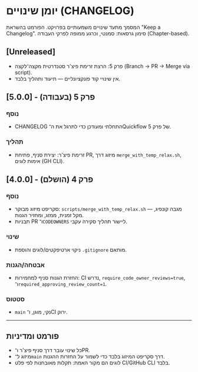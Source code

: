 # יומן שינויים (CHANGELOG)

המסמך מתעד שינויים משמעותיים בפרויקט. הפורמט בהשראת "Keep a Changelog".
סימון גרסאות: סמנטי, וכרגע ממופה לפרקי העבודה (Chapter-based).

## [Unreleased]
- פרק 5: הרצת זרימת פיצ'ר סטנדרטית מקצה־לקצה (Branch → PR → Merge via script).
- אין שינויי קוד פונקציונליים — תיעוד ותהליך בלבד.

## [5.0.0] - פרק 5 (בעבודה)
### נוסף
- CHANGELOG התחלתי ומעודכן כדי לתרגל את ה־Quickflow של פרק 5.
### תהליך
- זרימת פיצ'ר: יצירת סניף, פתיחת PR, מיזוג דרך `merge_with_temp_relax.sh`, אימות לוגים (GH CLI).

## [4.0.0] - פרק 4 (הושלם)
### נוסף
- סקריפט מיזוג מבוקר: `scripts/merge_with_temp_relax.sh` — מגבה קונפיג, מקל זמנית, ממזג, ומחזיר הגנות.
- תבניות PR ו־`CODEOWNERS` ליישור תהליך סקירה עקבי.
### שינוי
- ניקוי ארטיפקטים/לוגים והוספת `.gitignore` מותאם.
### אבטחה/הגנות
- החזרת הגנות סניף למחמירות: CI נדרש, `require_code_owner_reviews=true`, ו־`required_approving_review_count=1`.
### סטטוס
- `main` נקי, מוגן, ו־CI ירוק.

---

## פורמט ומדיניות
- כל שינוי עובר דרך סניף פיצ'ר ו־PR.
- מיזוג ל־`main` דרך סקריפט המיזוג בלבד כדי לשמור על החזרות ההגנות.
- לוגים הם מקור האמת: תקלות מאובחנות לפי פלט CI/GitHub CLI בלבד.
